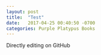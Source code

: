 ```yaml
---
layout: post
title:  "Test"
date:   2017-04-25 00:40:50 -0700
categories: Purple Platypus Books
---
```

Directly editing on GitHub
